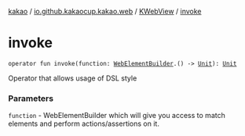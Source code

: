 [kakao](../../index.md) / [io.github.kakaocup.kakao.web](../index.md) / [KWebView](index.md) / [invoke](./invoke.md)

# invoke

`operator fun invoke(function: `[`WebElementBuilder`](../-web-element-builder/index.md)`.() -> `[`Unit`](https://kotlinlang.org/api/latest/jvm/stdlib/kotlin/-unit/index.html)`): `[`Unit`](https://kotlinlang.org/api/latest/jvm/stdlib/kotlin/-unit/index.html)

Operator that allows usage of DSL style

### Parameters

`function` - WebElementBuilder which will give you access to match elements
and perform actions/assertions on it.